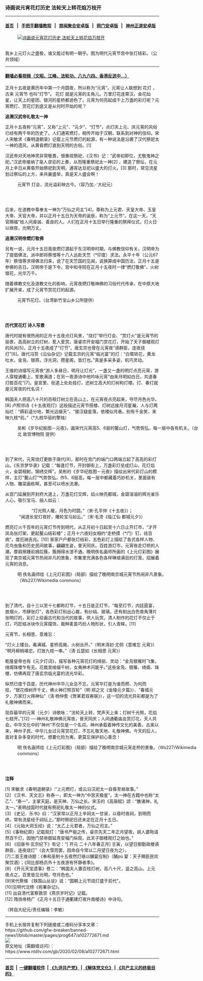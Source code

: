 ### 诗画说元宵花灯历史 法轮天上转花焰万枝开
------------------------

#### [首页](https://github.com/gfw-breaker/banned-news1/blob/master/README.md) &nbsp;&nbsp;|&nbsp;&nbsp; [手把手翻墙教程](https://github.com/gfw-breaker/guides/wiki) &nbsp;&nbsp;|&nbsp;&nbsp; [禁闻聚合安卓版](https://github.com/gfw-breaker/bn-android) &nbsp;&nbsp;|&nbsp;&nbsp; [网门安卓版](https://github.com/oGate2/oGate) &nbsp;&nbsp;|&nbsp;&nbsp; [神州正道安卓版](https://github.com/SzzdOgate/update) 



<div><div class="featured_image">
 <a href="https://i.ntdtv.com/assets/uploads/2020/02/1602211421521695-600x400-675.jpg" target="_blank">
  <figure>
   <img alt="诗画说元宵花灯历史 法轮天上转花焰万枝开" src="https://i.ntdtv.com/assets/uploads/2020/02/1602211421521695-600x400-675-800x450.jpg"/>
  </figure><br/>
 </a>
 <span class="caption">
  我乡上元灯火之盛极，谁又能过有明一朝乎。图为明代元宵节宫中张灯结彩。（公共领域）
 </span>
</div>
</div><hr/>

#### [翻墙必看视频（文昭、江峰、法轮功、八九六四、香港反送中...）](https://github.com/gfw-breaker/banned-news1/blob/master/pages/link3.md)

<div><div class="post_content" itemprop="articleBody">
 <p>
  正月十五夜是黄历年中第一个月圆夜，所以称为“元宵”。元宵让人联想到
  <ok href="https://www.ntdtv.com/gb/花灯.htm">
   花灯
  </ok>
  ，古来
  <ok href="https://www.ntdtv.com/gb/元宵节.htm">
   元宵节
  </ok>
  也叫“灯节”。
  <ok href="https://www.ntdtv.com/gb/花灯.htm">
   花灯
  </ok>
  就是元宵的主角儿。万里灯花连霄汉，金花灿星，让天上的星团、银河的星桥都逊色了。元宵为何亮起成千上万盏的彩灯呢？元宵燃灯、赏花灯到底又是从何时开始的呢？
 </p>
 <p>
  <strong>
   追溯汉武帝礼敬太一神
  </strong>
 </p>
 <p>
  正月十五夜称“元宵”，又称“上元”、“元夕”、“灯节”，点灯庆上元、庆元宵的风俗已经有两千年的历史了。人们通宵燃灯，相传开始于汉朝，联系到对神的信仰。宋人宋敏求《春明退朝录》记载上元节燃灯的起源，有一种说法是沿袭了汉代祭祀太一神的遗风，从黄昏燃灯直到天明的古俗。[1]
 </p>
 <p>
  汉武帝对天地神灵非常敬畏，很重视祭祀，《汉书》记：“武帝初即位，尤敬鬼神之祀。”汉武帝接纳了亳人谬忌的上奏，从而隆重祭祀太一神[2] ，建造了祭坛，在元月上辛日从黄昏开始祭祀到天明，通宵达旦祀以盛大的灯火。[3] 那时，常见流星划过祭坛的上方，来共襄盛举，真是天人盛会啊！
 </p>
 <figure class="wp-caption alignnone" id="attachment_102772675" style="width: 600px">
  <img alt="" class="size-medium wp-image-102772675" src="https://i.ntdtv.com/assets/uploads/2020/02/43e1f0a04cd70eb9ca590b061a209579-600x400.jpg">
   <br/><figcaption class="wp-caption-text">
    <ok href="https://www.ntdtv.com/gb/元宵节.htm">
     元宵节
    </ok>
    灯会，流光溢彩映古今。（容乃加／大纪元）
   </figcaption><br/>
  </img>
 </figure><br/>
 <p>
  后来，在道教中尊奉太一神为“万仙之司主”[4]，尊称为上元君、天皇大帝、玉皇大帝、天官大帝，并以正月十五日为天帝的诞辰，称为“上元节”。在这一天，“天官赐福”给人间虔诚、善良的人。人们在正月十五日举行隆重的祭拜仪式，灯火日以继夜，光明万丈。
 </p>
 <p>
  <strong>
   追溯汉明帝燃灯敬佛
  </strong>
 </p>
 <p>
  另有一说，元月十五日竟夜燃灯源起于东汉明帝时期，与佛教信仰有关。汉明帝为了提倡佛法，派中郎将蔡愔等十八人远赴天竺（*印度）求法。永平十年（公元67年）蔡愔等求得佛法归来，说了在天竺国的见闻，说换算成中国历法，正月十五是参佛的吉日。汉明帝于是下令，宫中和寺院在正月十五夜时一律“燃灯敬佛”，火树银花，光华万千。
 </p>
 <p>
  随着佛教文化及道教文化的影响，元宵夜燃灯敬神佛的习俗代代传承，在中原大地扩展开来，成了元宵节赏花灯的起源。
 </p>
 <figure class="wp-caption alignnone" id="attachment_102772679" style="width: 600px">
  <img alt="" class="size-medium wp-image-102772679" src="https://i.ntdtv.com/assets/uploads/2020/02/b99356f8557f4cf42e0f7155a2588b81-1200-600x400.jpg">
   <br/><figcaption class="wp-caption-text">
    元宵节花灯。（台湾新竹宝山乡公所提供）
   </figcaption><br/>
  </img>
 </figure><br/>
 <p>
  <strong>
   历代赏花灯 诗人写景
  </strong>
 </p>
 <p>
  唐代时就有很热闹的正月十五夜点灯风景，“烧灯”举行灯会、“赏灯火”是元宵节的丽景，高高树立的灯树，惹人爱赏。唐睿宗开安福门赏花灯，开始了天子御楼观灯的风尚[5]，正月十五夜成了“灯节”。唐玄宗也曾在元宵夜“䜩群臣，连夜烧灯”[6]。唐代冯贽《云仙杂记》记载玄宗的元宵“临光宴”的灯：“白鹭转花，黄龙吐水，金凫，银燕，浮光洞，攒星阁，皆灯也。”真是多采多姿，机巧灵动。
 </p>
 <p>
  王维的诗描写元宵夜“游人多昼日，明月让灯光”，一盏又一盏的明灯点亮元宵，游人穿梭通衢上，笙歌满道；在另一夜游诗中他吟咏元宵“由来月明如白日，共道春灯胜百花”[7]。皇宫里、街道上处处挂灯，还树立高大的灯树和灯楼。灯、春灯就是元宵夜的代名词！
 </p>
 <p>
  韩国夫人把高八十尺的百枝灯树立在高山上，在元宵夜点亮起来，夺尽月色光华。[8] 卢照邻诗《十五夜观灯》这般描述元宵节搭楼、灯树远接月河星瀚，人与灯两灿烂：“缛彩遥分地，繁光远缀天”、“接汉疑星落，依楼似月悬。别有千金笑，来映九枝*前。”（*九枝华丽的擎烛）
 </p>
 <figure class="wp-caption alignnone" id="attachment_102772677" style="width: 600px">
  <img alt="" class="size-medium wp-image-102772677" src="https://i.ntdtv.com/assets/uploads/2020/02/bca5edbced3e1750b14934695cb798da-600x271.jpg"/>
  <br/><figcaption class="wp-caption-text">
   吴彬《岁华纪胜图－元夜》，画宋代元宵高5、6层的鳌山灯，气势恢弘，每一层中各有机关。（台北 故宫博物院 提供）
  </figcaption><br/>
 </figure><br/>
 <p>
  到了宋代，元宵烧灯更胜于唐代[9]，那时在宫门的端门口两端立起了高高的彩灯山。《东京梦华录》记载：“每逢灯节，开封御街上，万盏彩灯垒成灯山，花灯焰火，金碧相射，锦绣交辉”。吴彬的《岁华纪胜图－元夜》描绘出宋代彩灯山的模样，主灯“鳌山灯”气势恢弘，作5、6层高，每一层中都藏着巧妙机关，里面装有人物、雕梁画栋啊，甚至可以喷水流瀑。
 </p>
 <p>
  从宫门延展到开封府大道上，万盏花灯交辉，焰火映亮都城，金碧溶溶的辉光雀乐人心，吸引宝马、俪人如云：
 </p>
 <p style="text-align: center;">
  “灯光照人暖，月色为时圆。”（宋·孔平仲《十五夜》）；
  <br/>
  “闻道长安灯夜好，雕轮宝马如云。”（宋·毛滂《临江仙 都城元夕》）
 </p>
 <p>
  燃亮灯火千百年的元宵灯节传到明代，从正月初十日起至十六日止开灯市，“才开凤岛张灯架，更起鳌山结彩楼”；正月十六夜妇女相约“走桥摸（*门）钉，祛百病”，度厄纳吉兆。[10] 家家户户都张灯结彩，五色彩灯上描绘了各式各样人物、花鸟虫鱼和历史民间故事，翩翩生姿，普天同庆。百姓游灯市，元宵夜走灯桥的人潮，摩肩擦踵前拥后簇，簇拥得水泄不通。晚明佚名画师所画的《上元灯彩图》展现了南京城元宵节热闹非凡的景象，市集里充满各色各样琳琅满目的灯笼，招展着元宵的消息。
 </p>
 <figure class="wp-caption alignnone" id="attachment_102772674" style="width: 600px">
  <img alt="" class="size-medium wp-image-102772674" src="https://i.ntdtv.com/assets/uploads/2020/02/6e028198e817f2e5db797a281513b002-600x392.jpg"/>
  <br/><figcaption class="wp-caption-text">
   明 佚名画师绘《上元灯彩图》（局部）描绘了晚明南京城元宵节热闹非凡景象。（Ws227/Wikimedia commons）
  </figcaption><br/>
 </figure><br/>
 <p>
  到了清代，自十三以至十七都称灯节，十五日是正灯节，“每至灯节，内廷筵宴，放烟火，市肆张灯”，各色彩灯别出心裁，有纱绢、玻璃，还有削出白色兽角薄片张明灯的，彩灯上绘画古代和当代的故事，供人玩赏。清人制作的花灯不仅止于灯，巧匠结冰块作元宵摆饰，栽种麦苗巧扮人物形状，引人青睐。[11]
 </p>
 <p>
  元宵节，长相思、意难忘：
 </p>
 <p>
  “灯火上楼台。看满城、星桥高揭，火树丛开。”（明末淸初·尤侗《意难忘 元宵》）
  <br/>
  “明月柳梢堪恋，灯放九枝一串。”（淸·丘瑟如《长相思 元宵》）
 </p>
 <p>
  乾隆皇帝也有《元夕灯词》，描写各种元宵花灯的绮丽、灵动：“金凫银雁时飞集，绮阁珠楼乍有无。花裁吴绫缀千树，女夷神术问能乎。”这些金凫、银雁、绮阁、珠楼，仿佛再现了唐玄宗临光宴的流光华彩。
 </p>
 <p>
  纵然已度千百度，历代神州中华儿女总不忘，元宵华灯是为谁而燃、为何而挂，“银花绛树开千丈，佛火神灯照百轮”（明·郑之文《金陵元夕篇》）、“春城元夕，万家灯火拜神仙”（淸·杨仲愈《贺某君双寿联》），这一切的流光异彩都是为了礼敬神佛而来。
 </p>
 <p>
  现存最早的元宵（元夕）诗歌咏：“法轮天上转，梵声天上来；灯树千光照，花焰七枝开。”[12] ──神州礼敬神佛元宵夜，普天同庆；人间通衢庙会赏灯花，天人共会。中华文化中的“神州”不仅仅是一个名词，神州承载着神传文化的美善。古来以来，神州子民、中华儿女过元宵赏花灯，不忘礼敬天地、礼敬神佛。今天的后人，面对复杂多变的时代，想要化险为夷，更莫忘保护初心善念！
 </p>
 <figure class="wp-caption alignnone" id="attachment_102772678" style="width: 600px">
  <img alt="" class="size-medium wp-image-102772678" src="https://i.ntdtv.com/assets/uploads/2020/02/eab9b6825127b4ddcda29fabf77e15ce-600x301.jpg"/>
  <br/><figcaption class="wp-caption-text">
   明 佚名画师绘《上元灯彩图》（局部）描绘了晚明南京城元宵走桥的景象。（Ws227/Wikimedia commons）
  </figcaption><br/>
 </figure><br/>
 <p>
  <strong>
   注释
  </strong>
 </p>
 <p>
  [1] 宋敏求《春明退朝录》:“上元燃灯，或云沿汉祀太一自昏至昼故事。”
  <br/>
  [2] 《汉书．天文志》称泰一，即太一神为“中宫天极星”。太一神在古籍中也称“太乙”、“泰一”，主掌天庭，是天神、万仙之长。宋玉的《高唐赋》颂：“醮诸神，礼太一。”表明战国时代就有祭祀礼敬太一神的仪式。
  <br/>
  [3] 《史记．乐书》曰：“汉家常以正月上辛祠太一甘泉，以昏时夜祠，到明而终。常有流星经于祠坛上。”那时祭祀日还未定在正月十五日。
  <br/>
  [4] 《元始大洞玉经》说：“太乙上元君者，万仙之司主。”
  <br/>
  [5]《事物纪原》记载观灯：“唐书严挻之传，睿宗先天二年正月望夜，胡人婆陁请然百千灯，因弛门禁帝御延熹安福门纵观，此天子御楼观灯之始也。”
  <br/>
  [6] 《旧唐书·玄宗纪下》有记：“[ 开元 二十八年春正月] 壬寅，以望日御勤政楼䜩群臣，连夜烧灯”（会大雪而罢，因命自今常以二月望日夜为之）。
  <br/>
  [7]二首王维诗题：《奉和圣制十五夜然灯继以酺宴应制》（酺pú 宴：天子赐臣民欢聚饮酒）；《同比部杨员外十五夜游有怀静者季》。
  <br/>
  [8] 《开元天宝遗事》卷二：“韩国夫人置百枝灯树，高八十尺，竖之高山。上元夜点之，百里皆见光明，夺月色也。”
  <br/>
  [9]宋代蔡絛 《铁围山丛谈》说：“国朝上元节烧灯盛于前代”。
  <br/>
  [10]见明代沈榜《宛署杂记》。
  <br/>
  [11] 出自清代富察敦崇《燕京岁时记》记载。
  <br/>
  [12] 隋炀帝杨广《正月十五日于通衢建灯夜升南楼诗》中诗句。
 </p>
 <p>
  （转自大纪元/责任编辑：李敏）
 </p>
 <div class="single_ad">
 </div>
</div>
</div>
<hr/>
手机上长按并复制下列链接或二维码分享本文章：<br/>
https://github.com/gfw-breaker/banned-news1/blob/master/pages/prog647/a102772671.md <br/>
<a href='https://github.com/gfw-breaker/banned-news1/blob/master/pages/prog647/a102772671.md'><img src='https://github.com/gfw-breaker/banned-news1/blob/master/pages/prog647/a102772671.md.png'/></a> <br/>
原文地址（需翻墙访问）：https://www.ntdtv.com/gb/2020/02/08/a102772671.html


------------------------
#### [首页](https://github.com/gfw-breaker/banned-news1/blob/master/README.md) &nbsp;|&nbsp; [一键翻墙软件](https://github.com/gfw-breaker/nogfw/blob/master/README.md) &nbsp;| [《九评共产党》](https://github.com/gfw-breaker/9ping.md/blob/master/README.md#九评之一评共产党是什么) | [《解体党文化》](https://github.com/gfw-breaker/jtdwh.md/blob/master/README.md) | [《共产主义的终极目的》](https://github.com/gfw-breaker/gczydzjmd.md/blob/master/README.md)


<img src='http://gfw-breaker.win/banned-news/pages/prog647/a102772671.md' width='0px' height='0px'/>